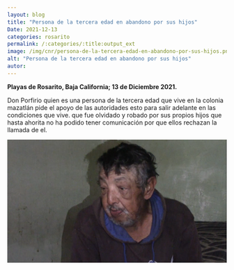 ```yaml
---
layout: blog
title: "Persona de la tercera edad en abandono por sus hijos"
Date: 2021-12-13
categories: rosarito
permalink: /:categories/:title:output_ext
image: /img/cnr/persona-de-la-tercera-edad-en-abandono-por-sus-hijos.png
alt: "Persona de la tercera edad en abandono por sus hijos"
autor:
---
```


**Playas de Rosarito, Baja California; 13 de Diciembre 2021.** 

Don Porfirio quien es una persona de la tercera edad que vive en la colonia mazatlán pide el apoyo de las autoridades esto para salir adelante en las condiciones que vive.
que fue olvidado y robado por sus propios hijos que hasta ahorita no ha podido tener comunicación por que ellos rechazan la llamada de el. 

<div id="carouselExampleSlidesOnly" class="carousel slide" data-ride="carousel">
  <div class="carousel-inner">
    <div class="carousel-item active">
       <img class="d-block w-100" src="/img/cnr/persona-de-la-tercera-edad-en-abandono-por-sus-hijos.png" loading="lazy"  alt="Persona de la tercera edad en abandono por sus hijos">
    </div>
  </div>
</div>
